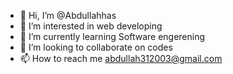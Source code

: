 - 👋 Hi, I’m @Abdullahhas
- 👀 I’m interested in web developing
- 🌱 I’m currently learning Software engerening
- 💞️ I’m looking to collaborate on codes
- 📫 How to reach me abdullah312003@gmail.com

<!---
Abdullahhas/Abdullahhas is a ✨ special ✨ repository because its `README.md` (this file) appears on your GitHub profile.
You can click the Preview link to take a look at your changes.
--->
